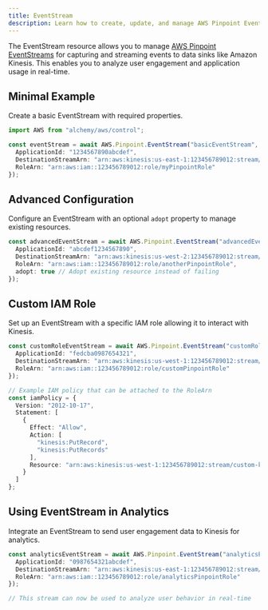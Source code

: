 ```yaml
---
title: EventStream
description: Learn how to create, update, and manage AWS Pinpoint EventStreams using Alchemy Cloud Control.
---
```



The EventStream resource allows you to manage [AWS Pinpoint EventStreams](https://docs.aws.amazon.com/pinpoint/latest/userguide/) for capturing and streaming events to data sinks like Amazon Kinesis. This enables you to analyze user engagement and application usage in real-time.

## Minimal Example

Create a basic EventStream with required properties.

```ts
import AWS from "alchemy/aws/control";

const eventStream = await AWS.Pinpoint.EventStream("basicEventStream", {
  ApplicationId: "1234567890abcdef",
  DestinationStreamArn: "arn:aws:kinesis:us-east-1:123456789012:stream/my-kinesis-stream",
  RoleArn: "arn:aws:iam::123456789012:role/myPinpointRole"
});
```

## Advanced Configuration

Configure an EventStream with an optional `adopt` property to manage existing resources.

```ts
const advancedEventStream = await AWS.Pinpoint.EventStream("advancedEventStream", {
  ApplicationId: "abcdef1234567890",
  DestinationStreamArn: "arn:aws:kinesis:us-west-2:123456789012:stream/another-kinesis-stream",
  RoleArn: "arn:aws:iam::123456789012:role/anotherPinpointRole",
  adopt: true // Adopt existing resource instead of failing
});
```

## Custom IAM Role

Set up an EventStream with a specific IAM role allowing it to interact with Kinesis.

```ts
const customRoleEventStream = await AWS.Pinpoint.EventStream("customRoleEventStream", {
  ApplicationId: "fedcba0987654321",
  DestinationStreamArn: "arn:aws:kinesis:us-west-1:123456789012:stream/custom-kinesis-stream",
  RoleArn: "arn:aws:iam::123456789012:role/customPinpointRole"
});

// Example IAM policy that can be attached to the RoleArn
const iamPolicy = {
  Version: "2012-10-17",
  Statement: [
    {
      Effect: "Allow",
      Action: [
        "kinesis:PutRecord",
        "kinesis:PutRecords"
      ],
      Resource: "arn:aws:kinesis:us-west-1:123456789012:stream/custom-kinesis-stream"
    }
  ]
};
```

## Using EventStream in Analytics

Integrate an EventStream to send user engagement data to Kinesis for analytics.

```ts
const analyticsEventStream = await AWS.Pinpoint.EventStream("analyticsEventStream", {
  ApplicationId: "0987654321abcdef",
  DestinationStreamArn: "arn:aws:kinesis:us-east-1:123456789012:stream/user-engagement-stream",
  RoleArn: "arn:aws:iam::123456789012:role/analyticsPinpointRole"
});

// This stream can now be used to analyze user behavior in real-time
```

